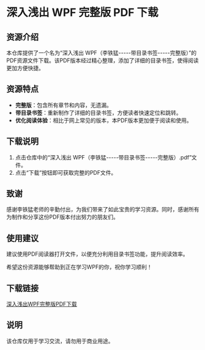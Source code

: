 # 深入浅出 WPF 完整版 PDF 下载

## 资源介绍

本仓库提供了一个名为“深入浅出 WPF（李铁猛-----带目录书签-----完整版）”的PDF资源文件下载。该PDF版本经过精心整理，添加了详细的目录书签，使得阅读更加方便快捷。

## 资源特点

- **完整版**：包含所有章节和内容，无遗漏。
- **带目录书签**：重新制作了详细的目录书签，方便读者快速定位和跳转。
- **优化阅读体验**：相比于网上常见的版本，本PDF版本更加便于阅读和使用。

## 下载说明

1. 点击仓库中的“深入浅出 WPF（李铁猛-----带目录书签-----完整版）.pdf”文件。
2. 点击“下载”按钮即可获取完整的PDF文件。

## 致谢

感谢李铁猛老师的辛勤付出，为我们带来了如此宝贵的学习资源。同时，感谢所有为制作和分享这份PDF版本付出努力的朋友们。

## 使用建议

建议使用PDF阅读器打开文件，以便充分利用目录书签功能，提升阅读效率。

希望这份资源能够帮助到正在学习WPF的你，祝你学习顺利！

## 下载链接
[深入浅出WPF完整版PDF下载](https://pan.quark.cn/s/bd8a65d682cc)

## 说明

该仓库仅用于学习交流，请勿用于商业用途。
